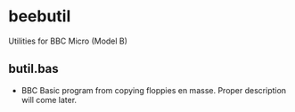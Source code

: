 # beebutil
Utilities for BBC Micro (Model B)

## butil.bas
* BBC Basic program from copying floppies en masse. Proper description will come later.


